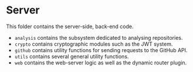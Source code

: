 # Server
This folder contains the server-side, back-end code.
- `analysis` contains the subsystem dedicated to analysing repositories.
- `crypto` contains cryptographic modules such as the JWT system.
- `github` contains utility functions for sending requests to the GitHub API.
- `utils` contains several general utility functions.
- `web` contains the web-server logic as well as the dynamic router plugin.